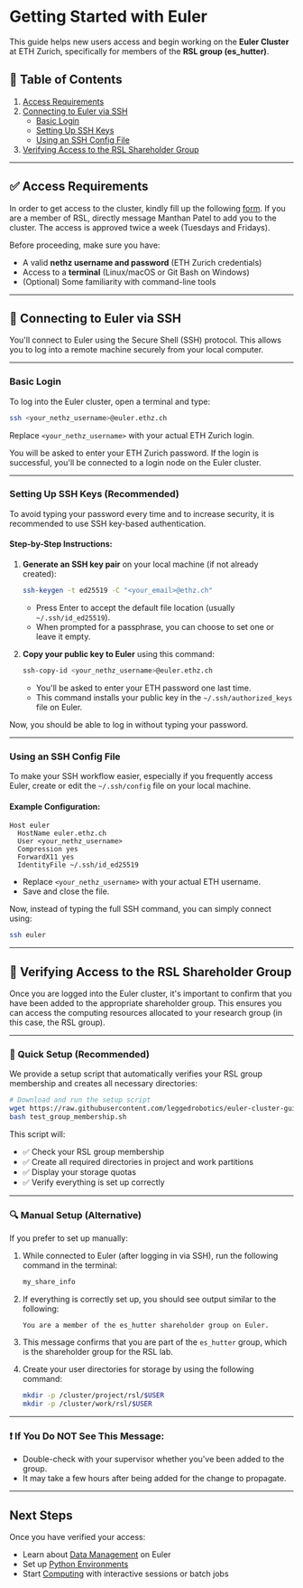# Getting Started with Euler

This guide helps new users access and begin working on the **Euler Cluster** at ETH Zurich, specifically for members of the **RSL group (es_hutter)**.

## 📌 Table of Contents

1. [Access Requirements](#access-requirements)
2. [Connecting to Euler via SSH](#connecting-to-euler-via-ssh)
   - [Basic Login](#basic-login)
   - [Setting Up SSH Keys](#setting-up-ssh-keys-recommended)
   - [Using an SSH Config File](#using-an-ssh-config-file)
3. [Verifying Access to the RSL Shareholder Group](#verifying-access-to-the-rsl-shareholder-group)

---

## ✅ Access Requirements

In order to get access to the cluster, kindly fill up the following [form](https://forms.gle/UsiGkXUmo9YyNHsH8). If you are a member of RSL, directly message Manthan Patel to add you to the cluster. The access is approved twice a week (Tuesdays and Fridays).

Before proceeding, make sure you have:

- A valid **nethz username and password** (ETH Zurich credentials)
- Access to a **terminal** (Linux/macOS or Git Bash on Windows)
- (Optional) Some familiarity with command-line tools

---

## 🔐 Connecting to Euler via SSH

You'll connect to Euler using the Secure Shell (SSH) protocol. This allows you to log into a remote machine securely from your local computer.

---

### Basic Login

To log into the Euler cluster, open a terminal and type:

```bash
ssh <your_nethz_username>@euler.ethz.ch
```

Replace `<your_nethz_username>` with your actual ETH Zurich login.

You will be asked to enter your ETH Zurich password. If the login is successful, you'll be connected to a login node on the Euler cluster.

---

### Setting Up SSH Keys (Recommended)

To avoid typing your password every time and to increase security, it is recommended to use SSH key-based authentication.

#### Step-by-Step Instructions:

1. **Generate an SSH key pair** on your local machine (if not already created):

   ```bash
   ssh-keygen -t ed25519 -C "<your_email>@ethz.ch"
   ```

   - Press Enter to accept the default file location (usually `~/.ssh/id_ed25519`).
   - When prompted for a passphrase, you can choose to set one or leave it empty.

2. **Copy your public key to Euler** using this command:

   ```bash
   ssh-copy-id <your_nethz_username>@euler.ethz.ch
   ```

   - You'll be asked to enter your ETH password one last time.
   - This command installs your public key in the `~/.ssh/authorized_keys` file on Euler.

Now, you should be able to log in without typing your password.

---

### Using an SSH Config File

To make your SSH workflow easier, especially if you frequently access Euler, create or edit the `~/.ssh/config` file on your local machine.

#### Example Configuration:

```sshconfig
Host euler
  HostName euler.ethz.ch
  User <your_nethz_username>
  Compression yes
  ForwardX11 yes
  IdentityFile ~/.ssh/id_ed25519
```

- Replace `<your_nethz_username>` with your actual ETH username.
- Save and close the file.

Now, instead of typing the full SSH command, you can simply connect using:

```bash
ssh euler
```

---

## 🧾 Verifying Access to the RSL Shareholder Group

Once you are logged into the Euler cluster, it's important to confirm that you have been added to the appropriate shareholder group. This ensures you can access the computing resources allocated to your research group (in this case, the RSL group).

---

### 🚀 Quick Setup (Recommended)

We provide a setup script that automatically verifies your RSL group membership and creates all necessary directories:

```bash
# Download and run the setup script
wget https://raw.githubusercontent.com/leggedrobotics/euler-cluster-guide/main/docs/scripts/getting-started/test_group_membership.sh
bash test_group_membership.sh
```

This script will:
- ✅ Check your RSL group membership
- ✅ Create all required directories in project and work partitions
- ✅ Display your storage quotas
- ✅ Verify everything is set up correctly

---

### 🔍 Manual Setup (Alternative)

If you prefer to set up manually:

1. While connected to Euler (after logging in via SSH), run the following command in the terminal:

   ```bash
   my_share_info
   ```

2. If everything is correctly set up, you should see output similar to the following:

   ```
   You are a member of the es_hutter shareholder group on Euler.
   ```

3. This message confirms that you are part of the `es_hutter` group, which is the shareholder group for the RSL lab.

4. Create your user directories for storage by using the following command:
   ```bash 
   mkdir -p /cluster/project/rsl/$USER
   mkdir -p /cluster/work/rsl/$USER
   ```

---

### ❗ If You Do NOT See This Message:

- Double-check with your supervisor whether you've been added to the group.
- It may take a few hours after being added for the change to propagate.

---

## Next Steps

Once you have verified your access:
- Learn about [Data Management](data-management.md) on Euler
- Set up [Python Environments](python-environments.md)
- Start [Computing](computing-guide.md) with interactive sessions or batch jobs